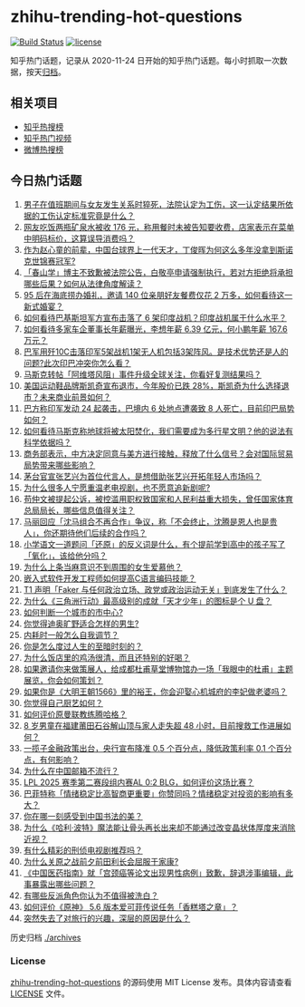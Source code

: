 # zhihu-trending-hot-questions

[![Build Status](https://github.com/justjavac/zhihu-trending-hot-questions/workflows/ci/badge.svg?branch=master)](https://github.com/justjavac/zhihu-trending-hot-questions/actions)
[![license](https://img.shields.io/github/license/justjavac/zhihu-trending-hot-questions)](https://github.com/justjavac/zhihu-trending-hot-questions/blob/master/LICENSE)

知乎热门话题，记录从 2020-11-24
日开始的知乎热门话题。每小时抓取一次数据，按天[归档](./archives)。

## 相关项目

- [知乎热搜榜](https://github.com/justjavac/zhihu-trending-top-search)
- [知乎热门视频](https://github.com/justjavac/zhihu-trending-hot-video)
- [微博热搜榜](https://github.com/justjavac/weibo-trending-hot-search)

## 今日热门话题

<!-- BEGIN -->
<!-- 最后更新时间 Thu May 08 2025 06:08:06 GMT+0800 (China Standard Time) -->

1. [男子在值班期间与女友发生关系时猝死，法院认定为工伤，这一认定结果所依据的工伤认定标准究竟是什么？](https://www.zhihu.com/question/1903489353231103200)
1. [网友吃饭两瓶矿泉水被收 176 元，称用餐时未被告知要收费，店家表示在菜单中明码标价，这算误导消费吗？](https://www.zhihu.com/question/1903476080188286700)
1. [作为赵心童的前辈，中国台球界上一代天才，丁俊晖为何这么多年没拿到斯诺克世锦赛冠军?](https://www.zhihu.com/question/1903041069031073500)
1. [「春山学」博主不致歉被法院公告，白敬亭申请强制执行，若对方拒绝将承担哪些后果？如何从法律角度解读？](https://www.zhihu.com/question/1903437073567933200)
1. [95 后在海底捞办婚礼，邀请 140 位亲朋好友餐费仅花 2 万多，如何看待这一新式婚宴？](https://www.zhihu.com/question/1903030915996807200)
1. [如何看待巴基斯坦军方宣布击落了 6 架印度战机？印度战机属于什么水平？](https://www.zhihu.com/question/1903341430719625000)
1. [如何看待多家车企董事长年薪曝光，李想年薪 6.39 亿元，何小鹏年薪 167.6 万元？](https://www.zhihu.com/question/1903376896332379400)
1. [巴军用歼10C击落印军5架战机1架无人机包括3架阵风。是技术优势还是人的问题?此次印巴冲突你怎么看？](https://www.zhihu.com/question/1903451836607858400)
1. [马斯克转帖「阿维塔风阻」事件升级全球关注，你看好复测结果吗？](https://www.zhihu.com/question/1903158545177872000)
1. [美国运动鞋品牌斯凯奇宣布退市，今年股价已跌 28%，斯凯奇为什么选择退市？未来商业前景如何？](https://www.zhihu.com/question/1903214949418887000)
1. [巴方称印军发动 24 起袭击，巴境内 6 处地点遭袭致 8 人死亡，目前印巴局势如何？](https://www.zhihu.com/question/1903353263593583000)
1. [如何看待马斯克称地球将被太阳焚化，我们需要成为多行星文明？他的说法有科学依据吗？](https://www.zhihu.com/question/1903129110730990800)
1. [商务部表示，中方决定同意与美方进行接触，释放了什么信号？会对国际贸易局势带来哪些影响？](https://www.zhihu.com/question/1903357433289601800)
1. [茅台官宣张艺兴为首位代言人，是想借助张艺兴开拓年轻人市场吗？](https://www.zhihu.com/question/1903520442003747600)
1. [为什么很多人宁愿重温老电视剧，也不愿意追新剧呢?](https://www.zhihu.com/question/1455843526)
1. [苟仲文被提起公诉，被控滥用职权致国家和人民利益重大损失，曾任国家体育总局局长，哪些信息值得关注？](https://www.zhihu.com/question/1903391610508650000)
1. [马丽回应「沈马组合不再合作」争议，称「不会终止，沈腾是恩人也是贵人」，你还期待他们后续的合作吗？](https://www.zhihu.com/question/1903116495682234000)
1. [小学语文一道题问「还原」的反义词是什么，有个提前学到高中的孩子写了「氧化」，该给他分吗？](https://www.zhihu.com/question/1902066285568831700)
1. [为什么上条当麻意识不到周围的女生爱慕他？](https://www.zhihu.com/question/1902444412698604000)
1. [嵌入式软件开发工程师如何提高C语言编码技能？](https://www.zhihu.com/question/572133148)
1. [T1 声明「Faker 与任何政治立场、政党或政治运动无关」到底发生了什么？](https://www.zhihu.com/question/1903404656551486700)
1. [为什么《三角洲行动》最高级别的成就「天才少年」的图标是个 U 盘？](https://www.zhihu.com/question/1898736896357696500)
1. [如何判断一个城市的市中心?](https://www.zhihu.com/question/21573945)
1. [你觉得迪奥旷野适合怎样的男生?](https://www.zhihu.com/question/1902735122240894000)
1. [内耗时一般怎么自我调节？](https://www.zhihu.com/question/14367881429)
1. [你是怎么度过人生的至暗时刻的？](https://www.zhihu.com/question/592935158)
1. [为什么饭店里的鸡汤很清，而且还特别的好喝？](https://www.zhihu.com/question/437783371)
1. [如果邀请你来做策展人，给成都杜甫草堂博物馆办一场「我眼中的杜甫」主题展览，你会如何策划？](https://www.zhihu.com/question/1901383427711795500)
1. [如果你是《大明王朝1566》里的裕王，你会迎娶心机城府的李妃做老婆吗？](https://www.zhihu.com/question/440268436)
1. [你觉得自己厨艺如何？](https://www.zhihu.com/question/9877781545)
1. [如何评价原曼联教练腾哈格？](https://www.zhihu.com/question/1899829223092355300)
1. [8 岁男童在福建莆田石谷解山顶与家人走失超 48 小时，目前搜救工作进展如何？](https://www.zhihu.com/question/1902774628713203000)
1. [一揽子金融政策出台，央行宣布降准 0.5 个百分点，降低政策利率 0.1 个百分点，有何影响？](https://www.zhihu.com/question/1903376638756000800)
1. [为什么在中国邮箱不流行？](https://www.zhihu.com/question/378318261)
1. [LPL 2025 赛季第二赛段组内赛AL 0:2 BLG，如何评价这场比赛？](https://www.zhihu.com/question/1903525821752280300)
1. [巴菲特称「情绪稳定比高智商更重要」你赞同吗？情绪稳定对投资的影响有多大？](https://www.zhihu.com/question/1902135741431154200)
1. [你在哪一刻感受到中国书法的美？](https://www.zhihu.com/question/386131103)
1. [为什么《哈利·波特》魔法能让骨头再长出来却不能通过改变晶状体厚度来消除近视？](https://www.zhihu.com/question/650206285)
1. [有什么精彩的刑侦电视剧推荐吗？](https://www.zhihu.com/question/446484126)
1. [为什么关原之战前夕前田利长会屈服于家康?](https://www.zhihu.com/question/526505706)
1. [《中国医药指南》就「宫颈癌等论文出现男性病例」致歉，辞退涉事编辑，此事暴露出哪些问题？](https://www.zhihu.com/question/1903114946377642200)
1. [有哪些反派角色你认为不值得被洗白？](https://www.zhihu.com/question/1901987970061416000)
1. [如何评价《原神》 5.6 版本爱可菲传说任务「香糕塔之章」？](https://www.zhihu.com/question/1903392935925518800)
1. [突然失去了对旅行的兴趣，深层的原因是什么？](https://www.zhihu.com/question/301797233)

<!-- END -->

历史归档 [./archives](./archives)

### License

[zhihu-trending-hot-questions](https://github.com/justjavac/zhihu-trending-hot-questions)
的源码使用 MIT License 发布。具体内容请查看 [LICENSE](./LICENSE) 文件。
